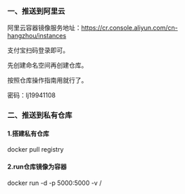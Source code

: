 ### 一、推送到阿里云

阿里云容器镜像服务地址：https://cr.console.aliyun.com/cn-hangzhou/instances

支付宝扫码登录即可。

先创建命名空间再创建仓库。

按照仓库操作指南用就行了。

密码：lj19941108

### 二、推送到私有仓库

#### 1.搭建私有仓库

docker pull registry

#### 2.run仓库镜像为容器

docker run -d -p 5000:5000 -v /



